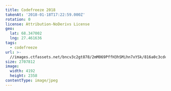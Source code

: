 ```yaml
---
title: Codefreeze 2018
takenAt: '2018-01-18T17:22:59.000Z'
rotation: 0
license: Attribution-NoDerivs License
geo:
  lat: 68.347002
  lng: 27.461636
tags:
  - codefreeze
url: >-
  //images.ctfassets.net/bncv3c2gt878/2mM069PffH3hSMihn7xYSk/816a0c3cdc3eea07ae0ddbcfb95e633d/codefreeze-2018_28023206819_o
size: 2707812
image:
  width: 4192
  height: 2358
contentType: image/jpeg
---
```


